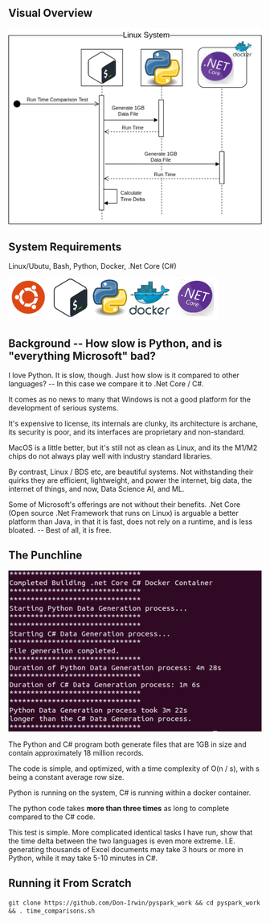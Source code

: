 ## Visual Overview

![Depdendencies](artifacts/images/time_comparison_sequence.png)

## System Requirements

Linux/Ubutu, Bash, Python, Docker, .Net Core (C#)

![Depdendencies](artifacts/images/dependencies.png)

## Background -- How slow is Python, and is "everything Microsoft" bad?

I love Python.  It is slow, though.  Just how slow is it compared to other languages?  -- In this case we compare it to .Net Core / C#.

It comes as no news to many that Windows is not a good platform for the development of serious systems.

It's expensive to license, its internals are clunky, its architecture is archane, its security is poor, and its interfaces are proprietary and non-standard.

MacOS is a little better, but it's still not as clean as Linux, and its the M1/M2 chips do not always play well with industry standard libraries.

By contrast, Linux / BDS etc, are beautiful systems.  Not withstanding their quirks they are efficient, lightweight, and power the internet, big data, the internet of things, and now, Data Science AI, and ML.

Some of Microsoft's offerings are not without their benefits.  .Net Core (Open source .Net Framework that runs on Linux) is arguable a better platform than Java, in that it is fast, does not rely on a runtime, and is less bloated.  -- Best of all, it is free.

## The Punchline

![Depdendencies](artifacts/images/time_results.png)

The Python and C# program both generate files that are 1GB in size and contain approximately 18 million records.

The code is simple, and optimized, with a time complexity of O(n / s), with s being a constant average row size. 

Python is running on the system, C# is running within a docker container.

The python code takes **more than three times** as long to complete compared to the C# code.

This test is simple.  More complicated identical tasks I have run, show that the time delta between the two languages is even more extreme.  I.E. generating thousands of Excel documents may take 3 hours or more in Python, while it may take 5-10 minutes in C#.

## Running it From Scratch

```
git clone https://github.com/Don-Irwin/pyspark_work && cd pyspark_work && . time_comparisons.sh
```
